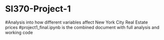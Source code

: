 # SI370-Project-1
#Analysis into how different variables affect New York City Real Estate prices
#project1_final.ipynb is the combined document with full analysis and working code
